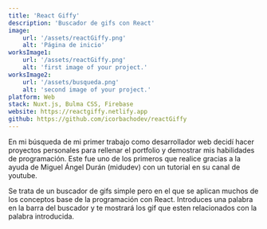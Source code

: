 ```yaml
---
title: 'React Giffy'
description: 'Buscador de gifs con React'
image:
    url: '/assets/reactGiffy.png'
    alt: 'Página de inicio'
worksImage1:
    url: '/assets/reactGiffy.png'
    alt: 'first image of your project.'
worksImage2:
    url: '/assets/busqueda.png'
    alt: 'second image of your project.'
platform: Web
stack: Nuxt.js, Bulma CSS, Firebase
website: https://reactgiffy.netlify.app
github: https://github.com/icorbachodev/reactGiffy
---
```


En mi búsqueda de mi primer trabajo como desarrollador web decidí hacer proyectos personales para rellenar el portfolio y demostrar mis habilidades de programación. Este fue uno de los primeros que realice gracias a la ayuda de Miguel Ángel Durán (midudev) con un tutorial en su canal de youtube.

Se trata de un buscador de gifs simple pero en el que se aplican muchos de los conceptos base de la programación con React. Introduces una palabra en la barra del buscador y te mostrará los gif que esten relacionados con la palabra introducida.
